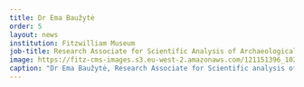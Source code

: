 ```yaml
---
title: Dr Ema Baužytė
order: 5
layout: news
institution: Fitzwilliam Museum
job-title: Research Associate for Scientific Analysis of Archaeological Metals
image: https://fitz-cms-images.s3.eu-west-2.amazonaws.com/121151396_10219001222637865_6401241136449979207_o-copy-1-.jpg
caption: "Dr Ema Baužytė, Research Associate for Scientific analysis of Archaeological Metals, The Fitzwilliam Museum, Cambridge."
---
```

